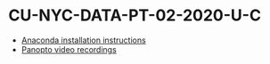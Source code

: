 # CU-NYC-DATA-PT-02-2020-U-C

* [Anaconda installation instructions](./Anaconda.md)
* [Panopto video recordings](https://codingbootcamp.hosted.panopto.com/Panopto/Pages/Sessions/List.aspx#folderID=%221cbd0560-c0c3-4380-b76a-ab2600041fd0%22)
